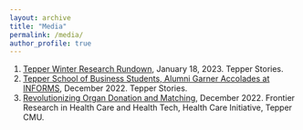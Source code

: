 ```yaml
---
layout: archive
title: "Media"
permalink: /media/
author_profile: true
---
```


1. [Tepper Winter Research Rundown](https://www.cmu.edu/tepper/news/stories/2023/january/research-summary.html), January 18, 2023. Tepper Stories.
1. [Tepper School of Business Students, Alumni Garner Accolades at INFORMS](https://www.cmu.edu/tepper/news/stories/2022/december/informs-awards.html), December 2022. Tepper Stories.
1. [Revolutionizing Organ Donation and Matching](https://www.cmu.edu/tepper/faculty-and-research/initiatives/health-care-initiative/organ-donation.html), December 2022. Frontier Research in Health Care and Health Tech, Health Care Initiative, Tepper CMU.

